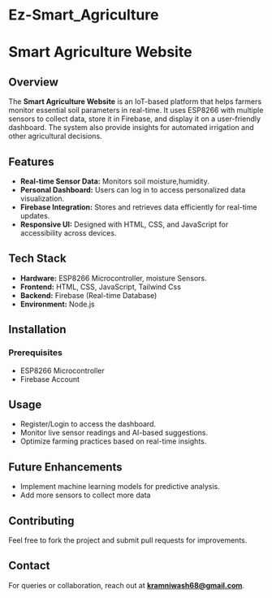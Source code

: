 # Ez-Smart_Agriculture

# Smart Agriculture Website

## Overview
The **Smart Agriculture Website** is an IoT-based platform that helps farmers monitor essential soil parameters in real-time. It uses ESP8266 with multiple sensors to collect data, store it in Firebase, and display it on a user-friendly dashboard. The system also  provide insights for automated irrigation and other agricultural decisions.

## Features
- **Real-time Sensor Data:** Monitors soil moisture,humidity.
- **Personal Dashboard:** Users can log in to access personalized data visualization.
- **Firebase Integration:** Stores and retrieves data efficiently for real-time updates.
- **Responsive UI:** Designed with HTML, CSS, and JavaScript for accessibility across devices.

## Tech Stack
- **Hardware:** ESP8266 Microcontroller, moisture Sensors.
- **Frontend:** HTML, CSS, JavaScript, Tailwind Css
- **Backend:** Firebase (Real-time Database)
- **Environment:** Node.js

## Installation
### Prerequisites
- ESP8266 Microcontroller
- Firebase Account


## Usage
- Register/Login to access the dashboard.
- Monitor live sensor readings and AI-based suggestions.
- Optimize farming practices based on real-time insights.

## Future Enhancements
- Implement machine learning models for predictive analysis.
- Add more sensors to collect more data
  

## Contributing
Feel free to fork the project and submit pull requests for improvements.



## Contact
For queries or collaboration, reach out at **kramniwash68@gmail.com**.
